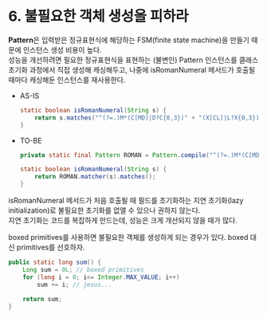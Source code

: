 # 6. 불필요한 객체 생성을 피하라

**Pattern**은 입력받은 정규표현식에 해당하는 FSM(finite state machine)을 만들기 때문에 인스턴스 생성 비용이 높다.  
성능을 개선하려면 필요한 정규표현식을 표현하는 (불변인) Pattern 인스턴스를 클래스 초기화 과정에서 직접 생성해 캐싱해두고, 나중에 isRomanNumeral 메서드가 호출될 때마다 캐싱해둔 인스턴스를
재사용한다.

- AS-IS

    ```java
    static boolean isRomanNumeral(String s) {
        return s.matches("^(?=.)M*(C[MD]|D?C{0,3})" + "(X[CL]|L?X{0,3})(I[XV]|V?I{0,3})$");
    }
    ```

- TO-BE

    ```java
    private static final Pattern ROMAN = Pattern.compile("^(?=.)M*(C[MD]|D?C{0,3})" + "(X[CL]|L?X{0,3})(I[XV]|V?I{0,3})$");
    
    static boolean isRomanNumeral(String s) {
        return ROMAN.matcher(s).matches();
    }
    ```

isRomanNumeral 메서드가 처음 호출될 때 필드를 초기화하는 지연 초기화(lazy initialization)로 불필요한 초기화를 없앨 수 있으나 권하지 않는다.  
지연 초기화는 코드를 복잡하게 만드는데, 성능은 크게 개선되지 않을 때가 많다.

boxed primitives를 사용하면 불필요한 객체를 생성하게 되는 경우가 있다. boxed 대신 primitives를 선호하자.

```java
public static long sum() {
    Long sum = 0L; // boxed primitives
    for (long i = 0; i<= Integer.MAX_VALUE; i++)
		sum += i; // jesus...
        
    return sum;
}
```